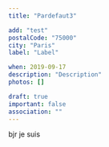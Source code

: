 ```yaml
---
title: "Pardefaut3"

add: "test"
postalCode: "75000"
city: "Paris"
label: "Label"

when: 2019-09-17
description: "Description"
photos: []

draft: true
important: false
association: ""
---
```

bjr je suis
